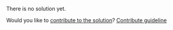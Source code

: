 
There is no solution yet.

Would you like to [contribute to the solution](https://github.com/BFEdev/BFE.dev-solutions/blob/main/problem/merge-identical-api-calls_en.md)? [Contribute guideline](https://github.com/BFEdev/BFE.dev-solutions#how-to-contribute)
